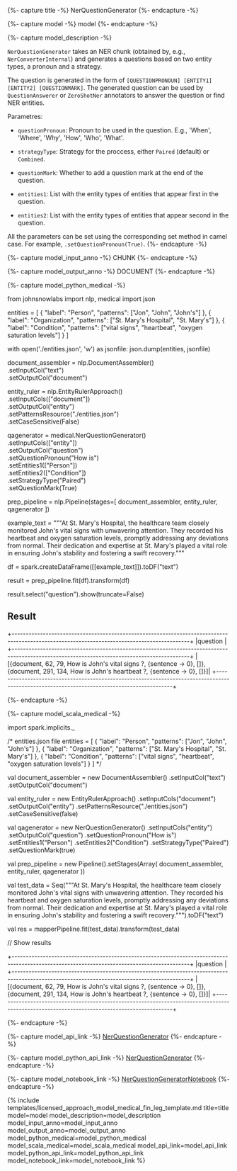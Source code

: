{%- capture title -%}
NerQuestionGenerator
{%- endcapture -%}

{%- capture model -%}
model
{%- endcapture -%}

{%- capture model_description -%}

`NerQuestionGenerator` takes an NER chunk (obtained by, e.g., `NerConverterInternal`) and generates a questions based on two entity types, a pronoun and a strategy.

The question is generated in the form of `[QUESTIONPRONOUN] [ENTITY1] [ENTITY2] [QUESTIONMARK]`. The generated question can be used by `QuestionAnswerer` or `ZeroShotNer` annotators to answer the question or find NER entities. 

Parametres:

- `questionPronoun`: Pronoun to be used in the question. E.g., 'When', 'Where', 'Why', 'How', 'Who', 'What'.

- `strategyType`: Strategy for the proccess, either `Paired` (default) or `Combined`.

- `questionMark`: Whether to add a question mark at the end of the question.

- `entities1`: List with the entity types of entities that appear first in the question. 

- `entities2`: List with the entity types of entities that appear second in the question.


All the parameters can be set using the corresponding set method in camel case. For example, `.setQuestionPronoun(True)`.
{%- endcapture -%}

{%- capture model_input_anno -%}
CHUNK
{%- endcapture -%}

{%- capture model_output_anno -%}
DOCUMENT
{%- endcapture -%}

{%- capture model_python_medical -%}

from johnsnowlabs import nlp, medical
import json

entities = [
    {
    "label": "Person",
    "patterns": ["Jon", "John", "John's"]
    },
    {
    "label": "Organization",
    "patterns": ["St. Mary's Hospital", "St. Mary's"]
    },
    {
        "label": "Condition",
        "patterns": ["vital signs", "heartbeat", "oxygen saturation levels"]
    }
]

with open('./entities.json', 'w') as jsonfile:
    json.dump(entities, jsonfile)


document_assembler = nlp.DocumentAssembler()\
    .setInputCol("text")\
    .setOutputCol("document")

entity_ruler = nlp.EntityRulerApproach() \
    .setInputCols(["document"]) \
    .setOutputCol("entity") \
    .setPatternsResource("./entities.json")\
    .setCaseSensitive(False)

qagenerator = medical.NerQuestionGenerator()\
    .setInputCols(["entity"])\
    .setOutputCol("question")\
    .setQuestionPronoun("How is")\
    .setEntities1(["Person"])\
    .setEntities2(["Condition"])\
    .setStrategyType("Paired")\
    .setQuestionMark(True)

prep_pipeline = nlp.Pipeline(stages=[
    document_assembler,
    entity_ruler,
    qagenerator
])

example_text = """At St. Mary's Hospital, the healthcare team closely monitored John's vital signs with unwavering attention. They recorded his heartbeat and oxygen saturation levels, promptly addressing any deviations from normal. Their dedication and expertise at St. Mary's played a vital role in ensuring John's stability and fostering a swift recovery."""

df = spark.createDataFrame([[example_text]]).toDF("text")

result = prep_pipeline.fit(df).transform(df)

result.select("question").show(truncate=False)

## Result

+--------------------------------------------------------------------------------------------------------------------------------------------+
|question                                                                                                                                    |
+--------------------------------------------------------------------------------------------------------------------------------------------+
|[{document, 62, 79, How is John's vital signs ?, {sentence -> 0}, []}, {document, 291, 134, How is John's heartbeat ?, {sentence -> 0}, []}]|
+--------------------------------------------------------------------------------------------------------------------------------------------+

{%- endcapture -%}


{%- capture model_scala_medical -%}

import spark.implicits._

/* entities.json file
entities = [
    {
    "label": "Person",
    "patterns": ["Jon", "John", "John's"]
    },
    {
    "label": "Organization",
    "patterns": ["St. Mary's Hospital", "St. Mary's"]
    },
    {
        "label": "Condition",
        "patterns": ["vital signs", "heartbeat", "oxygen saturation levels"]
    }
]
*/

val document_assembler = new DocumentAssembler()
    .setInputCol("text")
    .setOutputCol("document")

val entity_ruler = new EntityRulerApproach()
    .setInputCols("document")
    .setOutputCol("entity")
    .setPatternsResource("./entities.json")
    .setCaseSensitive(false)

val qagenerator = new NerQuestionGenerator()
    .setInputCols("entity")
    .setOutputCol("question")
    .setQuestionPronoun("How is")
    .setEntities1("Person")
    .setEntities2("Condition")
    .setStrategyType("Paired")
    .setQuestionMark(true)

val prep_pipeline = new Pipeline().setStages(Array(
    document_assembler, 
    entity_ruler, 
    qagenerator )) 

val test_data = Seq("""At St. Mary's Hospital, the healthcare team closely monitored John's vital signs with unwavering attention. They recorded his heartbeat and oxygen saturation levels, promptly addressing any deviations from normal. Their dedication and expertise at St. Mary's played a vital role in ensuring John's stability and fostering a swift recovery.""").toDF("text")

val res = mapperPipeline.fit(test_data).transform(test_data)

// Show results

+--------------------------------------------------------------------------------------------------------------------------------------------+
|question                                                                                                                                    |
+--------------------------------------------------------------------------------------------------------------------------------------------+
|[{document, 62, 79, How is John's vital signs ?, {sentence -> 0}, []}, {document, 291, 134, How is John's heartbeat ?, {sentence -> 0}, []}]|
+--------------------------------------------------------------------------------------------------------------------------------------------+

{%- endcapture -%}

{%- capture model_api_link -%}
[NerQuestionGenerator](https://nlp.johnsnowlabs.com/licensed/api/com/johnsnowlabs/nlp/annotators/qa/NerQuestionGenerator.html)
{%- endcapture -%}

{%- capture model_python_api_link -%}
[NerQuestionGenerator](https://nlp.johnsnowlabs.com/licensed/api/python/reference/autosummary/sparknlp_jsl/annotator/qa/qa_ner_generator/index.html#sparknlp_jsl.annotator.qa.qa_ner_generator.NerQuestionGenerator)
{%- endcapture -%}

{%- capture model_notebook_link -%}
[NerQuestionGeneratorNotebook](https://github.com/JohnSnowLabs/spark-nlp-workshop/blob/Healthcare_MOOC/Spark_NLP_Udemy_MOOC/Healthcare_NLP/NerQuestionGenerator.ipynb)
{%- endcapture -%}


{% include templates/licensed_approach_model_medical_fin_leg_template.md
title=title
model=model
model_description=model_description
model_input_anno=model_input_anno
model_output_anno=model_output_anno
model_python_medical=model_python_medical
model_scala_medical=model_scala_medical
model_api_link=model_api_link
model_python_api_link=model_python_api_link
model_notebook_link=model_notebook_link
%}
